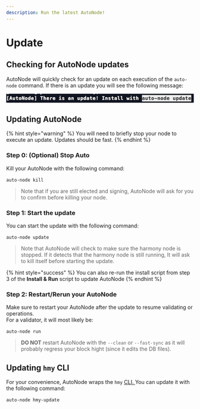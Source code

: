 ```yaml
---
description: Run the latest AutoNode!
---
```


# Update

## Checking for AutoNode updates

AutoNode will quickly check for an update on each execution of the `auto-node` command. If there is an update you will see the following message:

![](<../../../../../../.gitbook/assets/image (147).png>)

## Updating AutoNode

{% hint style="warning" %}
You will need to briefly stop your node to execute an update. Updates should be fast.
{% endhint %}

### Step 0: (Optional) Stop Auto&#x20;

Kill your AutoNode with the following command:

```
auto-node kill
```

> Note that if you are still elected and signing, AutoNode will ask for you to confirm before killing your node.

### Step 1: Start the update

You can start the update with the following command:

```
auto-node update
```

> Note that AutoNode will check to make sure the harmony node is stopped. If it detects that the harmony node is still running, It will ask to kill itself before starting the update.

{% hint style="success" %}
You can also re-run the install script from step 3 of the **Install & Run** script to update AutoNode
{% endhint %}

### Step 2: Restart/Rerun your AutoNode

Make sure to restart your AutoNode after the update to resume validating or operations.\
For a validator, it will most likely be:

```
auto-node run
```

> **DO NOT** restart AutoNode with the `--clean` or `--fast-sync` as it will probably regress your block hight (since it edits the DB files).

## Updating `hmy` CLI

For your convenience, AutoNode wraps the `hmy` [CLI. ](https://docs.harmony.one/home/wallets/harmony-cli)You can update it with the following command:

```
auto-node hmy-update
```
